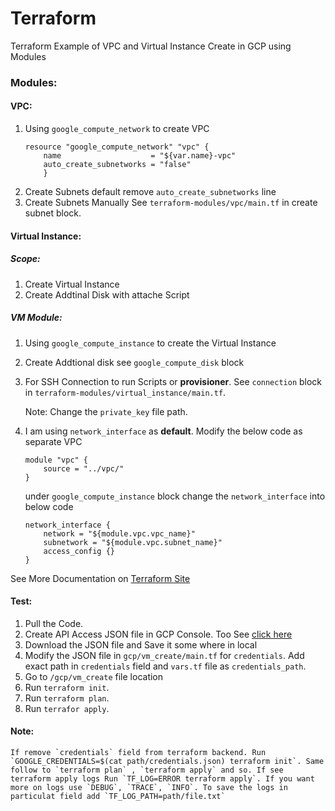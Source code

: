 # Terraform
Terraform Example of VPC and Virtual Instance Create in GCP using Modules

### Modules:

#### VPC:

1. Using `google_compute_network` to create VPC
	```
	resource "google_compute_network" "vpc" {
 		name                    = "${var.name}-vpc"
 		auto_create_subnetworks = "false"
		}
	```
2. Create Subnets default remove `auto_create_subnetworks` line
3. Create Subnets Manually See `terraform-modules/vpc/main.tf` in create subnet block.

#### Virtual Instance:

##### Scope:

1. Create Virtual Instance
2. Create Addtinal Disk with attache Script

##### VM Module:
1. Using `google_compute_instance` to create the Virtual Instance
2. Create Addtional disk see `google_compute_disk` block
3. For SSH Connection to run Scripts or **provisioner**. See `connection` block in `terraform-modules/virtual_instance/main.tf`.
	
	Note: Change the `private_key` file path.
4. I am using `network_interface` as **default**. Modify the below code as separate VPC

	```
	module "vpc" {
  		source = "../vpc/"
	}
	```
	under `google_compute_instance` block change the `network_interface` into below code

	```
	network_interface {
    	network = "${module.vpc.vpc_name}"
    	subnetwork = "${module.vpc.subnet_name}"
    	access_config {}
  	}
	```
See More Documentation on [Terraform Site](https://www.terraform.io/docs/providers/google/index.html)

#### Test:
1. Pull the Code.
2. Create API Access JSON file in GCP Console. Too See [click here](https://cloud.google.com/storage/docs/authentication)
3. Download the JSON file and Save it some where in local
4. Modify the JSON file in `gcp/vm_create/main.tf` for `credentials`. Add exact path in `credentials` field and `vars.tf` file as `credentials_path`.
5. Go to `/gcp/vm_create` file location
6. Run `terraform init`.
7. Run `terraform plan`.
8. Run `terrafor apply`.

#### Note:
	If remove `credentials` field from terraform backend. Run `GOOGLE_CREDENTIALS=$(cat path/credentials.json) terraform init`. Same follow to `terraform plan` , `terraform apply` and so. If see terraform apply logs Run `TF_LOG=ERROR terraform apply`. If you want more on logs use `DEBUG`, `TRACE`, `INFO`. To save the logs in particulat field add `TF_LOG_PATH=path/file.txt`
